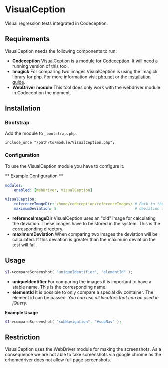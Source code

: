 # VisualCeption
Visual regression tests integrated in Codeception.

## Requirements

VisualCeption needs the following components to run:

* **Codeception** VisualCeption is a module for [Codeception](http://codeception.com/). It will need a running version of this tool.
* **Imagick** For comparing two images VisualCeption is using the imagick library for php. For more information visit [php.net](http://www.php.net/manual/de/book.imagick.php) or the [installation guide](http://www.php.net/manual/en/imagick.setup.php).
* **WebDriver module** This tool does only work with the webdriver module in Codeception the moment.

## Installation

### Bootstrap
Add the module to <code>_bootstrap.php</code>. 

<code>include_once "/path/to/module/VisualCeption.php";</code>

### Configuration

To use the VisualCeption module you have to configure it. 

** Example Configuration **
```yaml
modules:
    enabled: [WebDriver, VisualCeption]
    
VisualCeption:
    referenceImageDir: /home/codeception/referenceImages/ # Path to the reference
    maximumDeviation: 5                                   # deviation in percent
```

* **referenceImageDir** VisualCeption uses an "old" image for calculating the deviation. These images have to be stored in the system. This is the corresponding directory.
* **maximumDeviation** When comparing two images the deviation will be calculated. If this deviation is greater than the maximum deviation the test will fail. 

## Usage

```php
$I->compareScreenshot( "uniqueIdentifier", "elementId" );
```

* **uniqueIdentifier** For comparing the images it is important to have a stable name. This is the corresponding name.
* **elementId** It is possible to only compare a special div container. The element id can be passed. *You can use all locators that can be used in jQuery*. 

**Example Usage**
```php
$I->compareScreenshot( "subNavigation", "#subNav" );
```

## Restriction

VisualCeption uses the WebDriver module for making the screenshots. As a consequence we are not able to take screenshots via google chrome as the crhomedriver does not allow full page screenshots.
